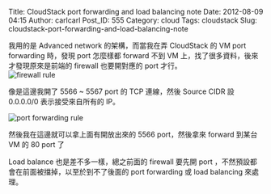 Title: CloudStack port forwarding and load balancing note
Date: 2012-08-09 04:15
Author: carlcarl
Post_ID: 555
Category: cloud
Tags: cloudstack
Slug: cloudstack-port-forwarding-and-load-balancing-note

我用的是 Advanced network 的架構，而當我在弄 CloudStack 的 VM port
forwarding 時，發現 port 怎麼樣都 forward 不到 VM
上，找了很多資料，後來才發現原來是前端的 firewall 也要開對應的 port
才行。  
![firewall
rule][] 

像是這邊我開了 5566 ~ 5567 port 的 TCP 連線，然後 Source
CIDR 設 0.0.0.0/0 表示接受來自所有的 IP。

![port
forwarding rule][] 

然後我在這邊就可以拿上面有開放出來的 5566
port，然後拿來 forward 到某台 VM 的 80 port 了

Load balance 也是差不多一樣，總之前面的 firewall 要先開 port
，不然預設都會在前面被擋掉，以至於到不了後面的 port forwarding 或 load
balancing 來處理。

  [firewall rule]: http://i.imgur.com/Q59NTKhl.png
    "firewall rule"
  [port forwarding rule]: http://i.imgur.com/aOeDQq2l.png
    "port forwarding rule"
